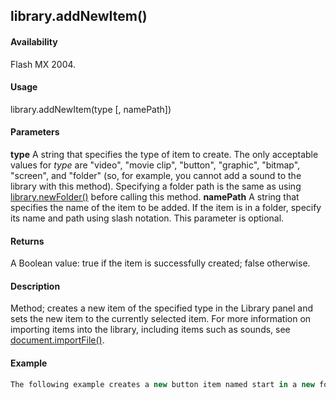 ## library.addNewItem()

#### Availability

Flash MX 2004.

#### Usage

library.addNewItem(type \[, namePath\])

#### Parameters

**type** A string that specifies the type of item to create. The only acceptable values for *type* are "video", "movie clip", "button", "graphic", "bitmap", "screen", and "folder" (so, for example, you cannot add a sound to the library with this method). Specifying a folder path is the same as using [library.newFolder()](../library_object/librar12.md) before calling this method.
**namePath** A string that specifies the name of the item to be added. If the item is in a folder, specify its name and path using slash notation. This parameter is optional.

#### Returns

A Boolean value: true if the item is successfully created; false otherwise.

#### Description

Method; creates a new item of the specified type in the Library panel and sets the new item to the currently selected item. For more information on importing items into the library, including items such as sounds, see [document.importFile()](../Document_object/docume93.md).

#### Example

```javascript
The following example creates a new button item named start in a new folder named folderTwo: fl.getDocumentDOM().library.addNewItem("button", "folderTwo/start");

```